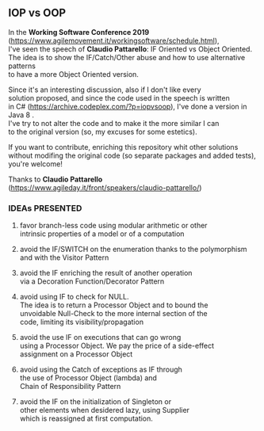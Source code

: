 ## IOP vs OOP ##

In the **Working Software Conference 2019** (https://www.agilemovement.it/workingsoftware/schedule.html),</br> 
I've seen the speech of  **Claudio Pattarello**: IF Oriented vs Object Oriented.</br>
The idea is to show the IF/Catch/Other abuse and how to use alternative patterns </br>
to have a more Object Oriented version.</br>

Since it's an interesting discussion, also if I don't like every</br>
solution proposed, and since the code used in the speech is written</br> 
in C# (https://archive.codeplex.com/?p=iopvsoop), I've done a version in Java 8 .</br> 
I've try to not alter the code and to make it the more similar I can</br>
to the original version (so, my excuses for some estetics).</br>

If you want to contribute, enriching this repository whit other solutions</br>
without modifing the original code (so separate packages and added tests),   </br>
you're welcome!</br>

Thanks to **Claudio Pattarello** (https://www.agileday.it/front/speakers/claudio-pattarello/)


### IDEAs PRESENTED ###

 
1. favor branch-less code using modular arithmetic or other</br>
   intrinsic properties of a model or of a computation</br>
  

2. avoid the IF/SWITCH on the enumeration thanks to the polymorphism</br>
   and with the Visitor Pattern</br>


3. avoid the IF enriching the result of another operation</br>
   via a Decoration Function/Decorator Pattern </br>

  
4. avoid using IF to check for NULL.</br>
   The idea is to return a Processor Object and to bound the</br>
   unvoidable Null-Check to the more internal section of the</br>
   code, limiting its visibility/propagation</br>
               

5. avoid the use IF on executions that can go wrong</br>
   using a Processor Object. We pay the price of a side-effect</br>
   assignment on a Processor Object</br>

6. avoid using the Catch of exceptions as IF through</br>
   the use of Processor Object (lambda) and </br>
   Chain of Responsibility Pattern</br>

7. avoid the IF on the initialization of Singleton or </br>
   other elements when desidered lazy, using Supplier </br>
   which is reassigned at first computation.</br>

